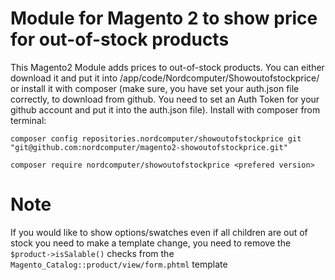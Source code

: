 # Module for Magento 2 to show price for out-of-stock products
This Magento2 Module adds prices to out-of-stock products. You can either download it and put it into /app/code/Nordcomputer/Showoutofstockprice/ or install it with composer (make sure, you have set your auth.json file correctly, to download from github. You need to set an Auth Token for your github account and put it into the auth.json file).
Install with composer from terminal:

`composer config repositories.nordcomputer/showoutofstockprice git "git@github.com:nordcomputer/magento2-showoutofstockprice.git"`

`composer require nordcomputer/showoutofstockprice <prefered version>`


# Note
If you would like to show options/swatches even if all children are out of stock you need to make a template change, you need to remove the `$product->isSalable()` checks from the `Magento_Catalog::product/view/form.phtml` template
